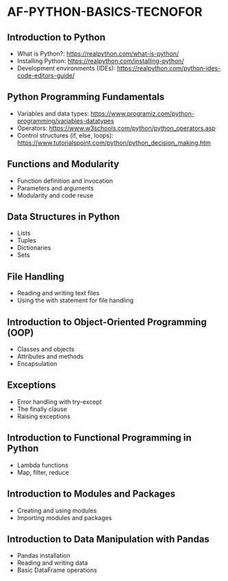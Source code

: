 # AF-PYTHON-BASICS-TECNOFOR

## Introduction to Python

-  What is Python?: https://realpython.com/what-is-python/
-  Installing Python: https://realpython.com/installing-python/
-  Development environments (IDEs): https://realpython.com/python-ides-code-editors-guide/

## Python Programming Fundamentals

-  Variables and data types: https://www.programiz.com/python-programming/variables-datatypes
-  Operators: https://www.w3schools.com/python/python_operators.asp
-  Control structures (if, else, loops): https://www.tutorialspoint.com/python/python_decision_making.htm

## Functions and Modularity

-  Function definition and invocation
-  Parameters and arguments
-  Modularity and code reuse

## Data Structures in Python

-  Lists
-  Tuples
-  Dictionaries
-  Sets

## File Handling

-  Reading and writing text files
-  Using the with statement for file handling

## Introduction to Object-Oriented Programming (OOP)

-  Classes and objects
-  Attributes and methods
-  Encapsulation

## Exceptions

-  Error handling with try-except
-  The finally clause
-  Raising exceptions

## Introduction to Functional Programming in Python

-  Lambda functions
-  Map, filter, reduce
  
## Introduction to Modules and Packages

-  Creating and using modules
-  Importing modules and packages
  
## Introduction to Data Manipulation with Pandas

-  Pandas installation
-  Reading and writing data
-  Basic DataFrame operations
